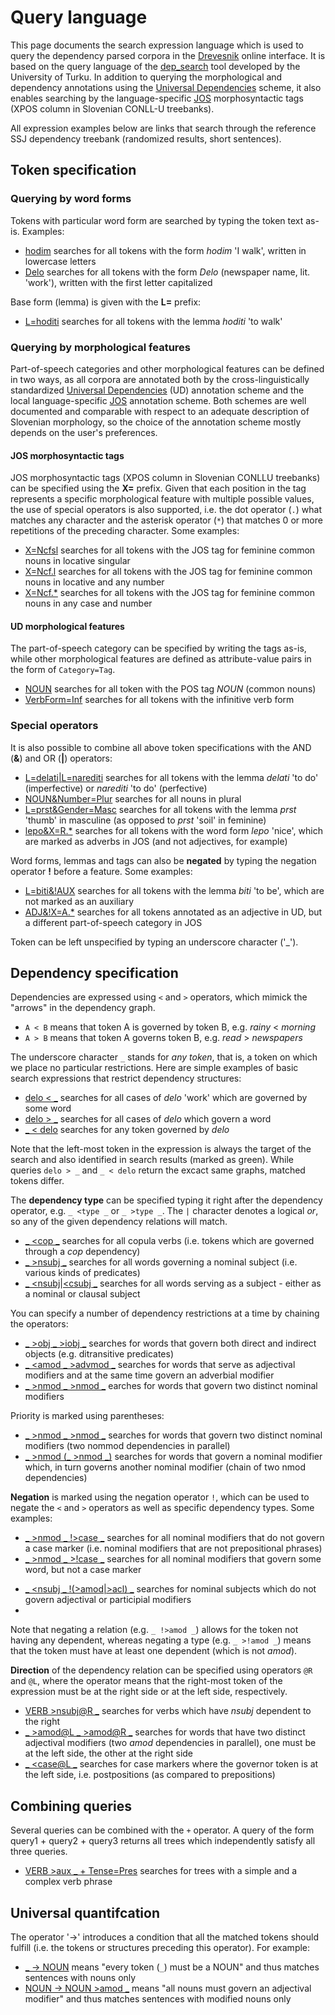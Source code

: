 # Query language

This page documents the search expression language which is used to query the dependency parsed corpora in the [Drevesnik](https://orodja.cjvt.si/drevesnik/en) online interface. It is based on the query language of the [dep_search](https://github.com/TurkuNLP/dep_search) tool developed by the University of Turku. In addition to querying the morphological and dependency annotations using the [Universal Dependencies](https://universaldependencies.org/) scheme, it also enables searching by the language-specific [JOS](https://nl.ijs.si/jos/) morphosyntactic tags (XPOS column in Slovenian CONLL-U treebanks).

All expression examples below are links that search through the reference SSJ dependency treebank (randomized results, short sentences).

## Token specification

### Querying by word forms

Tokens with particular word form are searched by typing the token text as-is. Examples:

*   [hodim](https://orodja.cjvt.si/drevesnik/show/en/demo1/sl/0/10) searches for all tokens with the form _hodim_ 'I walk', written in lowercase letters
*   [Delo](https://orodja.cjvt.si/drevesnik/show/en/demo2/sl/0/10) searches for all tokens with the form _Delo_ (newspaper name, lit. 'work'), written with the first letter capitalized

<!--- left out, as querying by values or attributes only doesn't work

If the searched text conflicts with a know morphological tag, the text is interpreted to mean the tag. To search for the actual text instead, the text must be written in quotation marks:

*   ["Person"](http://bionlp-www.utu.fi/dep_search/?db=English&search=%22Person%22) searches for literal text _Person_ and not the tag _Person_

--->

Base form (lemma) is given with the **L=** prefix:

*   [L=hoditi](https://orodja.cjvt.si/drevesnik/show/en/demo2a/sl/0/10) searches for all tokens with the lemma _hoditi_ 'to walk'

### Querying by morphological features

Part-of-speech categories and other morphological features can be defined in two ways, as all corpora are annotated both by the cross-linguistically standardized <a href="https://universaldependencies.org/" target="_blank">Universal Dependencies</a> (UD) annotation scheme and the local language-specific <a href="https://nl.ijs.si/jos/" target="_blank">JOS</a> annotation scheme. Both schemes are well documented and comparable with respect to an adequate description of Slovenian morphology, so the choice of the annotation scheme mostly depends on the user's preferences. 

#### JOS morphosyntactic tags
JOS morphosyntactic tags (XPOS column in Slovenian CONLLU treebanks) can be specified using the **X=** prefix. Given that each position in the tag represents a specific morphological feature with multiple possible values, the use of special operators is also supported, i.e. the dot operator (`.`) what matches any character and the asterisk operator (`*`) that matches 0 or more repetitions of the preceding character. Some examples:

*   [X=Ncfsl](https://orodja.cjvt.si/drevesnik/show/en/demo3/sl/0/10) searches for all tokens with the JOS tag for feminine common nouns in locative singular
*   [X=Ncf.l](https://orodja.cjvt.si/drevesnik/show/en/demo4/sl/0/10) searches for all tokens with the JOS tag for feminine common nouns in locative and any number
*   [X=Ncf.\*](https://orodja.cjvt.si/drevesnik/show/en/demo5/sl/0/10) searches for all tokens with the JOS tag for feminine common nouns in any case and number

#### UD morphological features

The part-of-speech category can be specified by writing the tags as-is, while other morphological features are defined as attribute-value pairs in the form of `Category=Tag`.

*   [NOUN](https://orodja.cjvt.si/drevesnik/show/en/demo6/sl/0/10) searches for all token with the POS tag _NOUN_ (common nouns)
*   [VerbForm=Inf](https://orodja.cjvt.si/drevesnik/show/en/demo7/sl/0/10) searches for all tokens with the infinitive verb form

<!--- left out, as querying by values or attributes only doesn't work

*   [VerbForm=Inf](http://bionlp-www.utu.fi/dep_search/?db=Finnish&search=VerbForm%3DInf) searches for all infinitives
*   [Past](http://bionlp-www.utu.fi/dep_search/?db=Finnish&search=Past) searches for all past tense verbs (Note: _Past_ is interpreted to mean _Tense=Past_. Other possible category for _Past_ is _PartForm_, and to search for past participles _PartForm=Past_ must be typed.)

Also the whole categories can be searched. This is done by typing just the plain category name the same way than the tag values are used.

*   [PartForm](http://bionlp-www.utu.fi/dep_search/?db=Finnish&search=PartForm) searches for all participles: present (PartForm=Pres), past (PartForm=Past), agentive (PartForm=Agt) and negative (PartForm=Neg)

The full set of categories and tags used in any supported corpus can be found under the _Show types_ link on the main page (see e.g. [English](http://bionlp-www.utu.fi/dep_search/types/English) and [Czech](http://bionlp-www.utu.fi/dep_search/types/Czech)).  

--->

### Special operators
  
It is also possible to combine all above token specifications with the AND (**&**) and OR (**|**) operators:

*   [L=delati|L=narediti](https://orodja.cjvt.si/drevesnik/show/en/demo9/sl/0/10) searches for all tokens with the lemma  _delati_ 'to do' (imperfective) or _narediti_ 'to do' (perfective)
*   [NOUN&Number=Plur](https://orodja.cjvt.si/drevesnik/show/en/demo10/sl/0/10) searches for all nouns in plural
*   [L=prst&Gender=Masc](https://orodja.cjvt.si/drevesnik/show/en/demo11/sl/0/10) searches for all tokens with the lemma _prst_ 'thumb' in masculine (as opposed to _prst_ 'soil' in feminine)
*   [lepo&X=R.\*](https://orodja.cjvt.si/drevesnik/show/en/demo8/sl/0/10) searches for all tokens with the word form _lepo_ 'nice', which are marked as adverbs in JOS (and not adjectives, for example)

Word forms, lemmas and tags can also be **negated** by typing the negation operator **!** before a feature. Some examples:

*   [L=biti&!AUX](https://orodja.cjvt.si/drevesnik/show/en/demo12/sl/0/10) searches for all tokens with the lemma _biti_ 'to be', which are not marked as an auxiliary
*   [ADJ&!X=A.\*](https://orodja.cjvt.si/drevesnik/show/en/demo13/sl/0/10) searches for all tokens annotated as an adjective in UD, but a different part-of-speech category in JOS

Token can be left unspecified by typing an underscore character ('_').

## Dependency specification

Dependencies are expressed using `<` and `>` operators, which mimick the "arrows" in the dependency graph.

*   `A < B` means that token A is governed by token B, e.g. _rainy_ < _morning_
*   `A > B` means that token A governs token B, e.g. _read_ > _newspapers_

The underscore character `_` stands for _any token_, that is, a token on which we place no particular restrictions. Here are simple examples of basic search expressions that restrict dependency structures:


*   [delo < \_](https://orodja.cjvt.si/drevesnik/show/en/demo14/sl/0/10) searches for all cases of _delo_ 'work' which are governed by some word
*   [delo > \_](https://orodja.cjvt.si/drevesnik/show/en/demo15/sl/0/10) searches for all cases of _delo_  which govern a word
*   [\_ < delo](https://orodja.cjvt.si/drevesnik/show/en/demo16/sl/0/10) searches for any token governed by _delo_ 

Note that the left-most token in the expression is always the target of the search and also identified in search results (marked as green). While queries `delo > _` and `_ < delo` return the excact same graphs, matched tokens differ.

The **dependency type** can be specified typing it right after the dependency operator, e.g. `_ <type _` or `_ >type _`. The `|` character denotes a logical _or_, so any of the given dependency relations will match.

*   [\_ <cop \_](https://orodja.cjvt.si/drevesnik/show/en/demo17/sl/0/10) searches for all copula verbs (i.e. tokens which are governed through a _cop_ dependency)
*   [\_ >nsubj \_](https://orodja.cjvt.si/drevesnik/show/en/demo18/sl/0/10) searches for all words governing a nominal subject (i.e. various kinds of predicates)
*   [\_ <nsubj|<csubj \_](https://orodja.cjvt.si/drevesnik/show/en/demo19/sl/0/10) searches for all words serving as a subject - either as a nominal or clausal subject

You can specify a number of dependency restrictions at a time by chaining the operators:


*   [\_ >obj \_ >iobj \_](https://orodja.cjvt.si/drevesnik/show/en/demo20/sl/0/10) searches for words that govern both direct and indirect objects (e.g. ditransitive predicates)
*   [\_ <amod \_ >advmod \_](https://orodja.cjvt.si/drevesnik/show/en/demo21/sl/0/10) searches for words that serve as adjectival modifiers and at the same time govern an adverbial modifier
*   [\_ >nmod \_ >nmod \_](https://orodja.cjvt.si/drevesnik/show/en/demo22/sl/0/10) earches for words that govern two distinct nominal modifiers

Priority is marked using parentheses:

*   [\_ >nmod \_ >nmod \_](https://orodja.cjvt.si/drevesnik/show/en/demo23/sl/0/10) searches for words that govern two distinct nominal modifiers (two nommod dependencies in parallel)
*   [\_ >nmod (\_ >nmod \_)](https://orodja.cjvt.si/drevesnik/show/en/demo24/sl/0/10) searches for words that govern a nominal modifier which, in turn governs another nominal modifier (chain of two nmod dependencies)


**Negation** is marked using the negation operator `!`, which can be used to negate the `<` and `>` operators as well as specific dependency types. Some examples:

*   [\_ >nmod \_ !>case \_](https://orodja.cjvt.si/drevesnik/show/en/demo25/sl/0/10) searches for all nominal modifiers that do not govern a case marker (i.e. nominal modifiers that are not prepositional phrases)
*   [\_ >nmod \_ >!case \_](https://orodja.cjvt.si/drevesnik/show/en/demo26/sl/0/10) searches for all nominal modifiers that govern some word, but not a case marker

<!--- ta kombinacija ne dela kot pričakovano - vrne tudi advcl z mark ... najbrž manjka 'for every dependent'
*   [\_ <advcl \_ !>mark \_](http://bionlp-www.utu.fi/dep_search/?db=English&search=_%20%3Cadvcl%20_%20%21%3Emark%20_) searches for heads of unmarked adverbial clauses (governed by advcl but not governing mark)
*   [\_ <nsubj \_ !(>amod|>acl) \_](http://bionlp-www.utu.fi/dep_search/?db=English&search=_%20%3Cnsubj%20_%20%21%28%3Eamod%7C%3Eacl%29%20_) searches for subjects which do not govern adjectival or participial modifiers
*   [\_ <nsubj \_ >!amod \_](http://bionlp-www.utu.fi/dep_search/?db=English&search=_%20%3Cnsubj%20_%20%3E%21amod%20_) searches for subjects which governs something but it cannot be an adjective (governed by nsubj and governs something which is not amod)
--->
*   [\_ <nsubj \_ !(>amod|>acl) \_](https://orodja.cjvt.si/drevesnik/show/en/demo27/sl/0/10) searches for nominal subjects which do not govern adjectival or participial modifiers
*   
Note that negating a relation (e.g. `_ !>amod _`) allows for the token not having any dependent, whereas negating a type (e.g. `_ >!amod _`) means that the token must have at least one dependent (which is not _amod_).

**Direction** of the dependency relation can be specified using operators `@R` and `@L`, where the operator means that the right-most token of the expression must be at the right side or at the left side, respectively.

*   [VERB >nsubj@R \_](https://orodja.cjvt.si/drevesnik/show/en/demo28/sl/0/10) searches for verbs which have _nsubj_ dependent to the right
*   [\_ >amod@L \_ >amod@R \_](https://orodja.cjvt.si/drevesnik/show/en/demo29/sl/0/10) searches for words that have two distinct adjectival modifiers (two _amod_ dependencies in parallel), one must be at the left side, the other at the right side
*   [\_ <case@L \_](https://orodja.cjvt.si/drevesnik/show/en/demo30/sl/0/10) searches for case markers where the governor token is at the left side, i.e. postpositions (as compared to prepositions)

## Combining queries

Several queries can be combined with the `+` operator. A query of the form query1 + query2 + query3 returns all trees which independently satisfy all three queries.

*   [VERB >aux \_ + Tense=Pres](https://orodja.cjvt.si/drevesnik/show/en/demo31/sl/0/10) searches for trees with a simple and a complex verb phrase

## Universal quantifcation

The operator '->' introduces a condition that all the matched tokens should fulfill (i.e. the tokens or structures preceding this operator). For example:

*   [\_ -> NOUN](https://orodja.cjvt.si/drevesnik/show/en/demo32/sl/0/10) means "every token (`_`) must be a NOUN" and thus matches sentences with nouns only
*   [NOUN -> NOUN >amod \_](https://orodja.cjvt.si/drevesnik/show/en/demo33/sl/0/10) means "all nouns must govern an adjectival modifier" and thus matches sentences with modified nouns only 

